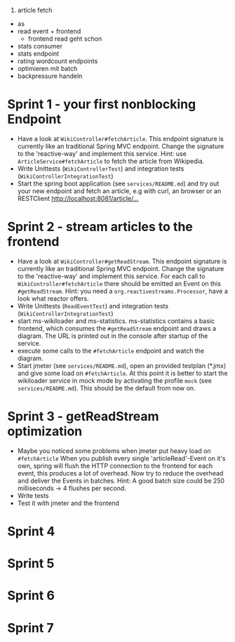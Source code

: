 1. article fetch
  - as
- read event + frontend
  - frontend read geht schon
- stats consumer
- stats endpoint
- rating wordcount endpoints
- optimieren mit batch
- backpressure handeln

Sprint 1 - your first nonblocking Endpoint
========
- Have a look at `WikiController#fetchArticle`. 
  This endpoint signature is currently like an traditional Spring MVC endpoint.
  Change the signature to the 'reactive-way' and implement this service.
  Hint: use `ArticleService#fetchArticle` to fetch the article from Wikipedia.
- Write Unittests (`WikiControllerTest`) and integration tests (`WikiControllerIntegrationTest`)
- Start the spring boot application (see `services/README.md`) and try out your new endpoint and fetch an article, 
  e.g with curl, an browser or an RESTClient <http://localhost:8081/article/...> 

Sprint 2 - stream articles to the frontend
========
- Have a look at `WikiController#getReadStream`.
  This endpoint signature is currently like an traditional Spring MVC endpoint.
  Change the signature to the 'reactive-way' and implement this service.
  For each call to `WikiController#fetchArticle` there should be emitted an Event on
  this `#getReadStream`.
  Hint: you need a `org.reactivestreams.Processor`, have a look what reactor offers.
- Write Unittests (`ReadEventTest`) and integration tests (`WikiControllerIntegrationTest`)
- start ms-wikiloader and ms-statistics. ms-statistics contains a basic frontend, which consumes 
  the `#getReadStream` endpoint and draws a diagram. The URL is printed out in the console after 
  startup of the service.
- execute some calls to the `#fetchArticle` endpoint and watch the diagram.
- Start jmeter (see `services/README.md`), open an provided testplan (*.jmx) and give some load on `#fetchArticle`.
  At this point it is better to start the wikiloader service in mock mode 
  by activating the profile `mock` (see `services/README.md`). This should be the default
  from now on.
  
Sprint 3 - getReadStream optimization
========
- Maybe you noticed some problems when jmeter put heavy load on `#fetchArticle`
  When you publish every single 'articleRead'-Event on it's own, spring will flush 
  the HTTP connection to the frontend for each event, this produces a lot of overhead.
  Now try to reduce the overhead and deliver the Events in batches.
  Hint: A good batch size could be 250 milliseconds -> 4 flushes per second.
- Write tests
- Test it with jmeter and the frontend

Sprint 4
========


Sprint 5
========


Sprint 6
========


Sprint 7
========